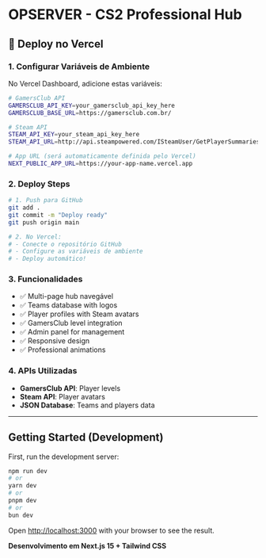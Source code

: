 # OPSERVER - CS2 Professional Hub

## 🚀 Deploy no Vercel

### 1. **Configurar Variáveis de Ambiente**

No Vercel Dashboard, adicione estas variáveis:

```bash
# GamersClub API
GAMERSCLUB_API_KEY=your_gamersclub_api_key_here
GAMERSCLUB_BASE_URL=https://gamersclub.com.br/

# Steam API  
STEAM_API_KEY=your_steam_api_key_here
STEAM_API_URL=http://api.steampowered.com/ISteamUser/GetPlayerSummaries/v0002/

# App URL (será automaticamente definida pelo Vercel)
NEXT_PUBLIC_APP_URL=https://your-app-name.vercel.app
```

### 2. **Deploy Steps**

```bash
# 1. Push para GitHub
git add .
git commit -m "Deploy ready"
git push origin main

# 2. No Vercel:
# - Conecte o repositório GitHub
# - Configure as variáveis de ambiente
# - Deploy automático!
```

### 3. **Funcionalidades**

- ✅ Multi-page hub navegável
- ✅ Teams database with logos
- ✅ Player profiles with Steam avatars
- ✅ GamersClub level integration
- ✅ Admin panel for management
- ✅ Responsive design
- ✅ Professional animations

### 4. **APIs Utilizadas**

- **GamersClub API**: Player levels
- **Steam API**: Player avatars
- **JSON Database**: Teams and players data

---

## Getting Started (Development)

First, run the development server:

```bash
npm run dev
# or
yarn dev
# or
pnpm dev
# or
bun dev
```

Open [http://localhost:3000](http://localhost:3000) with your browser to see the result.

**Desenvolvimento em Next.js 15 + Tailwind CSS**
